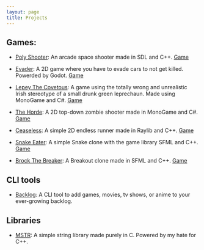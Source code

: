 ```yaml
---
layout: page
title: Projects
---
```


## Games:

- [Poly Shooter](http://github.com/MohamedAG2002/PolyShooter): An arcade space shooter made in SDL and C++. [Game](https://mohamedag.itch.io/poly-shooter) 

- [Evader](http://github.com/MohamedAG2002/Evader): A 2D game where you have to evade cars to not get killed. Powerded by Godot. [Game](https://mohamedag.itch.io/evader)

- [Lepey The Covetous](http://github.com/MohamedAG2002/Lepey-The-Covetous): A game using the totally wrong and unrealistic Irish stereotype of a small drunk green leprechaun. Made using MonoGame and C#. [Game](https://mohamedag.itch.io/lepey-the-covetous)

- [The Horde](http://github.com/MohamedAG2002/The-Horde): A 2D top-down zombie shooter made in MonoGame and C#. [Game](https://mohamedag.itch.io/the-horde)

- [Ceaseless](http://github.com/MohamedAG2002/Ceaseless): A simple 2D endless runner made in Raylib and C++. [Game](https://mohamedag.itch.io/ceaseless)

- [Snake Eater](http://github.com/MohamedAG2002/Snake-Eater): A simple Snake clone with the game library SFML and C++. [Game](https://mohamedag.itch.io/snake-eater)

- [Brock The Breaker](http://github.com/MohamedAG2002/Brock-The-Breaker): A Breakout clone made in SFML and C++. [Game](https://mohamedag.itch.io/brock-the-breaker)

## CLI tools

- [Backlog](http://github.com/MohamedAG2002/Backlog): A CLI tool to add games, movies, tv shows, or anime to your ever-growing backlog.

## Libraries

- [MSTR](https://github.com/MohamedAG2002/MSTR): A simple string library made purely in C. Powered by my hate for C++.
